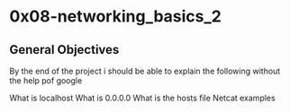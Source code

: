 # 0x08-networking_basics_2

## General Objectives

By the end of the project i should be able to explain the following without the help pof google

What is localhost
What is 0.0.0.0
What is the hosts file
Netcat examples

